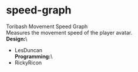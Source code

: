 # speed-graph
Toribash Movement Speed Graph\
Measures the movement speed of the player avatar.\
**Design:**\
* LesDuncan\
**Programming:**\
* RickyRicon

